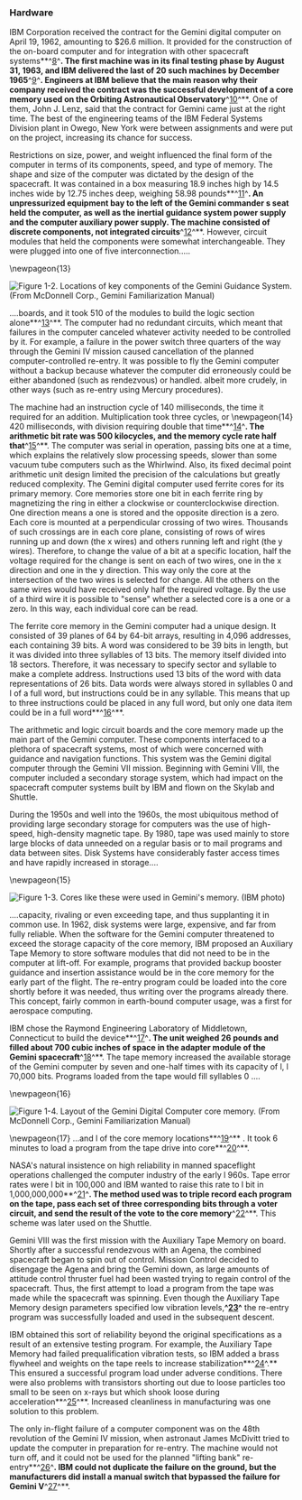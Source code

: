 ### Hardware

IBM Corporation received the contract for the Gemini digital
computer on April 19, 1962, amounting to \$26.6 million. It provided for
the construction of the on-board computer and for integration with other
spacecraft systems**^[8](Source1.html)^**. The first machine was in its
final testing phase by August 31, 1963, and IBM delivered the last of 20
such machines by December 1965**^[9](Source1.html)^**. Engineers at IBM
believe that the main reason why their company received the contract was
the successful development of a core memory used on the Orbiting
Astronautical Observatory**^[10](Source1.html)^**. One of them, John J.
Lenz, said that the contract for Gemini came just at the right time. The
best of the engineering teams of the IBM Federal Systems Division plant
in Owego, New York were between assignments and were put on the project,
increasing its chance for success.

Restrictions on size, power, and weight influenced the final form of the
computer in terms of its components, speed, and type of memory. The
shape and size of the computer was dictated by the design of the
spacecraft. It was contained in a box measuring 18.9 inches high by 14.5
inches wide by 12.75 inches deep, weighing 58.98
pounds**^[11](Source1.html)^**. An unpressurized equipment bay to the
left of the Gemini commander s seat held the computer, as well as the
inertial guidance system power supply and the computer auxiliary power
supply. The machine consisted of discrete components, not integrated
circuits**^[12](Source1.html)^**. However, circuit modules that held the
components were somewhat interchangeable. They were plugged into one of
five interconnection.....

\newpageon{13}

![Figure 1-2. Locations of key components of the Gemini Guidance System.
(From McDonnell Corp., Gemini Familiarization Manual)](images/p13.jpg)

....boards, and it took 510 of the modules to build the logic section
alone**^[13](Source1.html)^**. The computer had no redundant circuits,
which meant that failures in the computer canceled whatever activity
needed to be controlled by it. For example, a failure in the power
switch three quarters of the way through the Gemini IV mission caused
cancellation of the planned computer-controlled re-entry. It was
possible to fly the Gemini computer without a backup because whatever
the computer did erroneously could be either abandoned (such as
rendezvous) or handled. albeit more crudely, in other ways (such as
re-entry using Mercury procedures).

The machine had an instruction cycle of 140 milliseconds, the time it
required for an addition. Multiplication took three cycles, or
\newpageon{14} 420 milliseconds, with division requiring double that
time**^[14](Source1.html)^**. The arithmetic bit rate was 500
kilocycles, and the memory cycle rate half that**^[15](Source1.html)^**.
The computer was serial in operation, passing bits one at a time, which
explains the relatively slow processing speeds, slower than some vacuum
tube computers such as the Whirlwind. Also, its fixed decimal point
arithmetic unit design limited the precision of the calculations but
greatly reduced complexity. The Gemini digital computer used ferrite
cores for its primary memory. Core memories store one bit in each
ferrite ring by magnetizing the ring in either a clockwise or
counterclockwise direction. One direction means a one is stored and the
opposite direction is a zero. Each core is mounted at a perpendicular
crossing of two wires. Thousands of such crossings are in each core
plane, consisting of rows of wires running up and down (the x wires) and
others running left and right (the y wires). Therefore, to change the
value of a bit at a specific location, half the voltage required for the
change is sent on each of two wires, one in the x direction and one in
the y direction. This way only the core at the intersection of the two
wires is selected for change. All the others on the same wires would
have received only half the required voltage. By the use of a third wire
it is possible to "sense" whether a selected core is a one or a zero. In
this way, each individual core can be read.

The ferrite core memory in the Gemini computer had a unique design. It
consisted of 39 planes of 64 by 64-bit arrays, resulting in 4,096
addresses, each containing 39 bits. A word was considered to be 39 bits
in length, but it was divided into three syllables of 13 bits. The
memory itself divided into 18 sectors. Therefore, it was necessary to
specify sector and syllable to make a complete address. Instructions
used 13 bits of the word with data representations of 26 bits. Data
words were always stored in syllables 0 and I of a full word, but
instructions could be in any syllable. This means that up to three
instructions could be placed in any full word, but only one data item
could be in a full word**^[16](Source1.html)^**.

The arithmetic and logic circuit boards and the core memory made up the
main part of the Gemini computer. These components interfaced to a
plethora of spacecraft systems, most of which were concerned with
guidance and navigation functions. This system was the Gemini digital
computer through the Gemini VII mission. Beginning with Gemini VIII, the
computer included a secondary storage system, which had impact on the
spacecraft computer systems built by IBM and flown on the Skylab and
Shuttle.

During the 1950s and well into the 1960s, the most ubiquitous method of
providing large secondary storage for computers was the use of
high-speed, high-density magnetic tape. By 1980, tape was used mainly to
store large blocks of data unneeded on a regular basis or to mail
programs and data between sites. Disk Systems have considerably faster
access times and have rapidly increased in storage....

\newpageon{15}

![Figure 1-3. Cores like these were used in Gemini's memory. (IBM
photo)](images/p15.jpg)

....capacity, rivaling or even exceeding tape, and thus supplanting it
in common use. In 1962, disk systems were large, expensive, and far from
fully reliable. When the software for the Gemini computer threatened to
exceed the storage capacity of the core memory, IBM proposed an
Auxiliary Tape Memory to store software modules that did not need to be
in the computer at lift-off. For example, programs that provided backup
booster guidance and insertion assistance would be in the core memory
for the early part of the flight. The re-entry program could be loaded
into the core shortly before it was needed, thus writing over the
programs already there. This concept, fairly common in earth-bound
computer usage, was a first for aerospace computing.

IBM chose the Raymond Engineering Laboratory of Middletown, Connecticut
to build the device**^[17](Source1.html)^**. The unit weighed 26 pounds
and filled about 700 cubic inches of space in the adapter module of the
Gemini spacecraft**^[18](Source1.html)^**. The tape memory increased the
available storage of the Gemini computer by seven and one-half times
with its capacity of l, l 70,000 bits. Programs loaded from the tape
would fill syllables 0 ....

\newpageon{16}

![Figure 1-4. Layout of the Gemini Digital Computer core memory. (From
McDonnell Corp., Gemini Familiarization Manual)](images/p16.jpg)

\newpageon{17} ...and l of the core memory locations**^[19](Source1.html)^**
. It took 6 minutes to load a program from the tape drive into
core**^[20](Source1.html)^**.

NASA's natural insistence on high reliability in manned spaceflight
operations challenged the computer industry of the early l 960s. Tape
error rates were l bit in 100,000 and IBM wanted to raise this rate to l
bit in 1,000,000,000**^[21](Source1.html)^**. The method used was to
triple record each program on the tape, pass each set of three
corresponding bits through a voter circuit, and send the result of the
vote to the core memory**^[22](Source1.html)^**. This scheme was later
used on the Shuttle.

Gemini VIII was the first mission with the Auxiliary Tape Memory on
board. Shortly after a successful rendezvous with an Agena, the combined
spacecraft began to spin out of control. Mission Control decided to
disengage the Agena and bring the Gemini down, as large amounts of
attitude control thruster fuel had been wasted trying to regain control
of the spacecraft. Thus, the first attempt to load a program from the
tape was made while the spacecraft was spinning. Even though the
Auxiliary Tape Memory design parameters specified low vibration
levels,**^[23](Source1.html)^** the re-entry program was successfully
loaded and used in the subsequent descent.

IBM obtained this sort of reliability beyond the original specifications
as a result of an extensive testing program. For example, the Auxiliary
Tape Memory had failed prequalification vibration tests, so IBM added a
brass flywheel and weights on the tape reels to increase
stabilization**^[24](Source1.html)^.** This ensured a successful program
load under adverse conditions. There were also problems with transistors
shorting out due to loose particles too small to be seen on x-rays but
which shook loose during acceleration**^[25](Source1.html)^**. Increased
cleanliness in manufacturing was one solution to this problem.

The only in-flight failure of a computer component was on the 48th
revolution of the Gemini IV mission, when astronaut James McDivitt tried
to update the computer in preparation for re-entry. The machine would
not turn off, and it could not be used for the planned "lifting bank"
re-entry**^[26](Source1.html)^**. IBM could not duplicate the failure on
the ground, but the manufacturers did install a manual switch that
bypassed the failure for Gemini V**^[27](Source1.html)^**.
